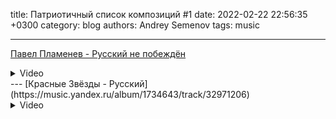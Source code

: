 title: Патриотичный список композиций #1
date: 2022-02-22 22:56:35 +0300
category: blog
authors: Andrey Semenov
tags: music

---
[Павел Пламенев - Русский не побеждён](https://music.yandex.ru/album/11845861/track/70230734)
<details>
	<summary>Video</summary>
    <iframe width="520" height="415" src="https://www.youtube.com/embed/cdZF9FX0E-c" frameborder="0" allowfullscreen> </iframe>
</details>
---
[Красные Звёзды - Русский](https://music.yandex.ru/album/1734643/track/32971206)
<details>
	<summary>Video</summary>
    <iframe src="https://vk.com/video_ext.php?oid=-9149665&id=171029347&hash=33c14ce4ee40cda7&hd=2" width="520" height="415" allow="autoplay; encrypted-media; fullscreen; picture-in-picture;" frameborder="0" allowfullscreen></iframe>
</details>
